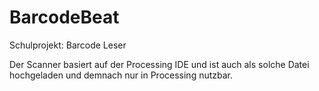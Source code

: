 # BarcodeBeat
Schulprojekt: Barcode Leser

Der Scanner basiert auf der Processing IDE und ist auch als solche Datei hochgeladen und demnach nur in Processing nutzbar.
